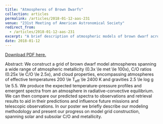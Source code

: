 ```yaml
---
title: "Atmospheres of Brown Dwarfs"
collection: articles
permalink: /articles/2018-01-12-aas-231
venue: "231st Meeting of American Astronomical Society"
redirect_from:
  - /articles/2018-01-12-aas-231
excerpt: "A brief description of atmospheric models of brown dwarf across a grid of metallicities, C/O ratios, and cloud components, in a range of effective temperatures and surface gravities."
date: 2018-01-12
---
```

<a href="https://ui.adsabs.harvard.edu/abs/2018AAS...23145010W/abstract">Download PDF here.</a>

Abstract: We construct a grid of brown dwarf model atmospheres spanning a wide range of atmospheric metallicity (0.3x \le met \le 100x), C/O ratios (0.25x \le C/O \le 2.5x), and cloud properties, encompassing atmospheres of effective temperatures 200 \le T<sub>eff</sub> \le 2400 K and gravities 2.5 \le log g \le 5.5. We produce the expected temperature-pressure profiles and emergent spectra from an atmosphere in radiative-convective equilibrium. We can then compare our predicted spectra to observations and retrieval results to aid in their predictions and influence future missions and telescopic observations. In our poster we briefly describe our modeling methodology and present our progress on model grid construction, spanning solar and subsolar C/O and metallicity.